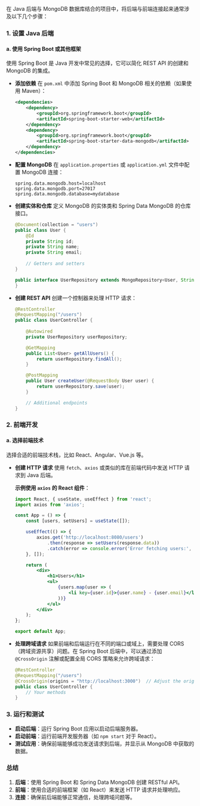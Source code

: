 在 Java 后端与 MongoDB 数据库结合的项目中，将后端与前端连接起来通常涉及以下几个步骤：

### 1. **设置 Java 后端**

#### a. **使用 Spring Boot 或其他框架**
使用 Spring Boot 是 Java 开发中常见的选择，它可以简化 REST API 的创建和 MongoDB 的集成。

- **添加依赖**
  在 `pom.xml` 中添加 Spring Boot 和 MongoDB 相关的依赖（如果使用 Maven）：
  ```xml
  <dependencies>
      <dependency>
          <groupId>org.springframework.boot</groupId>
          <artifactId>spring-boot-starter-web</artifactId>
      </dependency>
      <dependency>
          <groupId>org.springframework.boot</groupId>
          <artifactId>spring-boot-starter-data-mongodb</artifactId>
      </dependency>
  </dependencies>
  ```

- **配置 MongoDB**
  在 `application.properties` 或 `application.yml` 文件中配置 MongoDB 连接：
  
  ```properties
  spring.data.mongodb.host=localhost
  spring.data.mongodb.port=27017
  spring.data.mongodb.database=mydatabase
  ```

- **创建实体和仓库**
  定义 MongoDB 的实体类和 Spring Data MongoDB 的仓库接口。
  ```java
  @Document(collection = "users")
  public class User {
      @Id
      private String id;
      private String name;
      private String email;
      
      // Getters and setters
  }

  public interface UserRepository extends MongoRepository<User, String> {
  }
  ```

- **创建 REST API**
  创建一个控制器来处理 HTTP 请求：
  ```java
  @RestController
  @RequestMapping("/users")
  public class UserController {
      
      @Autowired
      private UserRepository userRepository;

      @GetMapping
      public List<User> getAllUsers() {
          return userRepository.findAll();
      }

      @PostMapping
      public User createUser(@RequestBody User user) {
          return userRepository.save(user);
      }

      // Additional endpoints
  }
  ```

### 2. **前端开发**

#### a. **选择前端技术**
选择合适的前端技术栈，比如 React、Angular、Vue.js 等。

- **创建 HTTP 请求**
  使用 `fetch`、`axios` 或类似的库在前端代码中发送 HTTP 请求到 Java 后端。

  **示例使用 `axios` 的 React 组件**：
  ```jsx
  import React, { useState, useEffect } from 'react';
  import axios from 'axios';

  const App = () => {
      const [users, setUsers] = useState([]);

      useEffect(() => {
          axios.get('http://localhost:8080/users')
              .then(response => setUsers(response.data))
              .catch(error => console.error('Error fetching users:', error));
      }, []);

      return (
          <div>
              <h1>Users</h1>
              <ul>
                  {users.map(user => (
                      <li key={user.id}>{user.name} - {user.email}</li>
                  ))}
              </ul>
          </div>
      );
  };

  export default App;
  ```

- **处理跨域请求**
  如果前端和后端运行在不同的端口或域上，需要处理 CORS（跨域资源共享）问题。在 Spring Boot 后端中，可以通过添加 `@CrossOrigin` 注解或配置全局 CORS 策略来允许跨域请求：
  ```java
  @RestController
  @RequestMapping("/users")
  @CrossOrigin(origins = "http://localhost:3000")  // Adjust the origin based on your front-end URL
  public class UserController {
      // Your methods
  }
  ```

### 3. **运行和测试**

- **启动后端**：运行 Spring Boot 应用以启动后端服务器。
- **启动前端**：运行前端开发服务器（如 `npm start` 对于 React）。
- **测试应用**：确保前端能够成功发送请求到后端，并显示从 MongoDB 中获取的数据。

### 总结
1. **后端**：使用 Spring Boot 和 Spring Data MongoDB 创建 RESTful API。
2. **前端**：使用合适的前端框架（如 React）来发送 HTTP 请求并处理响应。
3. **连接**：确保前后端能够正常通信，处理跨域问题等。
